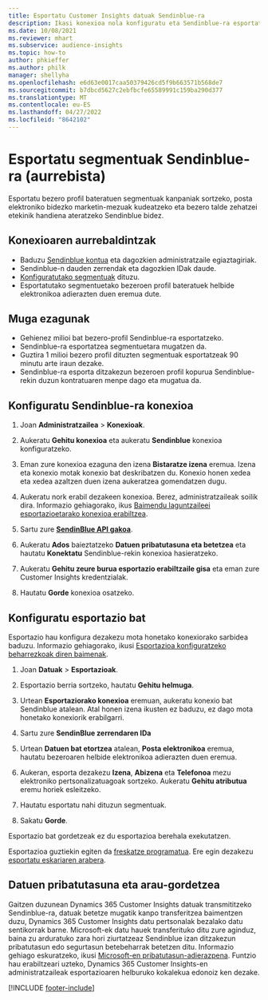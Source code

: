 ```yaml
---
title: Esportatu Customer Insights datuak Sendinblue-ra
description: Ikasi konexioa nola konfiguratu eta Sendinblue-ra esportatu.
ms.date: 10/08/2021
ms.reviewer: mhart
ms.subservice: audience-insights
ms.topic: how-to
author: phkieffer
ms.author: philk
manager: shellyha
ms.openlocfilehash: e6d63e0017caa50379426cd5f9b663571b568de7
ms.sourcegitcommit: b7dbcd5627c2ebfbcfe65589991c159ba290d377
ms.translationtype: MT
ms.contentlocale: eu-ES
ms.lasthandoff: 04/27/2022
ms.locfileid: "8642102"
---
```

# <a name="export-segments-to-sendinblue-preview"></a>Esportatu segmentuak Sendinblue-ra (aurrebista)

Esportatu bezero profil bateratuen segmentuak kanpaniak sortzeko, posta elektroniko bidezko marketin-mezuak kudeatzeko eta bezero talde zehatzei etekinik handiena ateratzeko Sendinblue bidez.

## <a name="prerequisites-for-connection"></a>Konexioaren aurrebaldintzak

-   Baduzu [Sendinblue kontua](https://www.sendinblue.com/) eta dagozkien administratzaile egiaztagiriak.
-   Sendinblue-n dauden zerrendak eta dagozkien IDak daude.
-   [Konfiguratutako segmentuak](segments.md) dituzu.
-   Esportatutako segmentuetako bezeroen profil bateratuek helbide elektronikoa adierazten duen eremua dute.

## <a name="known-limitations"></a>Muga ezagunak

- Gehienez milioi bat bezero-profil Sendinblue-ra esportatzeko.
- Sendinblue-ra esportatzea segmentuetara mugatzen da.
- Guztira 1 milioi bezero profil dituzten segmentuak esportatzeak 90 minutu arte iraun dezake. 
- Sendinblue-ra esporta ditzakezun bezeroen profil kopurua Sendinblue-rekin duzun kontratuaren menpe dago eta mugatua da.

## <a name="set-up-connection-to-sendinblue"></a>Konfiguratu Sendinblue-ra konexioa

1. Joan **Administratzailea** > **Konexioak**.

1. Aukeratu **Gehitu konexioa** eta aukeratu **Sendinblue** konexioa konfiguratzeko.

1. Eman zure konexioa ezaguna den izena **Bistaratze izena** eremua. Izena eta konexio motak konexio bat deskribatzen du. Konexio honen xedea eta xedea azaltzen duen izena aukeratzea gomendatzen dugu.

1. Aukeratu nork erabil dezakeen konexioa. Berez, administratzaileak soilik dira. Informazio gehiagorako, ikus [Baimendu laguntzaileei esportazioetarako konexioa erabiltzea](connections.md#allow-contributors-to-use-a-connection-for-exports).

1. Sartu zure **[SendinBlue API gakoa](https://developers.sendinblue.com/docs/getting-started#:~:text=Get%20your%20API%20key&text=You%20can%20create%20one%20from,your%20settings%20This%20API%20key)**.

1. Aukeratu **Ados** baieztatzeko **Datuen pribatutasuna eta betetzea** eta hautatu **Konektatu** Sendinblue-rekin konexioa hasieratzeko.

1. Aukeratu **Gehitu zeure burua esportazio erabiltzaile gisa** eta eman zure Customer Insights kredentzialak.

1. Hautatu **Gorde** konexioa osatzeko.

## <a name="configure-an-export"></a>Konfiguratu esportazio bat

Esportazio hau konfigura dezakezu mota honetako konexiorako sarbidea baduzu. Informazio gehiagorako, ikusi [Esportazioa konfiguratzeko beharrezkoak diren baimenak](export-destinations.md#set-up-a-new-export).

1. Joan **Datuak** > **Esportazioak**.

1. Esportazio berria sortzeko, hautatu **Gehitu helmuga**.

1. Urtean **Esportaziorako konexioa** eremuan, aukeratu konexio bat Sendinblue atalean. Atal honen izena ikusten ez baduzu, ez dago mota honetako konexiorik erabilgarri.

1. Sartu zure **SendinBlue zerrendaren IDa** 

1. Urtean **Datuen bat etortzea** atalean, **Posta elektronikoa** eremua, hautatu bezeroaren helbide elektronikoa adierazten duen eremua. 

1. Aukeran, esporta dezakezu **Izena**, **Abizena** eta **Telefonoa** mezu elektroniko pertsonalizatuagoak sortzeko. Aukeratu **Gehitu atributua** eremu horiek esleitzeko.

1. Hautatu esportatu nahi dituzun segmentuak. 

1. Sakatu **Gorde**.

Esportazio bat gordetzeak ez du esportazioa berehala exekutatzen.

Esportazioa guztiekin egiten da [freskatze programatua](system.md#schedule-tab). Ere egin dezakezu [esportatu eskariaren arabera](export-destinations.md#run-exports-on-demand). 


## <a name="data-privacy-and-compliance"></a>Datuen pribatutasuna eta arau-gordetzea

Gaitzen duzunean Dynamics 365 Customer Insights datuak transmititzeko Sendinblue-ra, datuak betetze mugatik kanpo transferitzea baimentzen duzu, Dynamics 365 Customer Insights datu pertsonalak bezalako datu sentikorrak barne. Microsoft-ek datu hauek transferituko ditu zure aginduz, baina zu arduratuko zara hori ziurtatzeaz Sendinblue izan ditzakezun pribatutasun edo segurtasun betebeharrak betetzen ditu. Informazio gehiago eskuratzeko, ikusi [Microsoft-en pribatutasun-adierazpena](https://go.microsoft.com/fwlink/?linkid=396732).
Funtzio hau erabiltzeari uzteko, Dynamics 365 Customer Insights-en administratzaileak esportazioaren helburuko kokalekua edonoiz ken dezake.


[!INCLUDE [footer-include](includes/footer-banner.md)]
